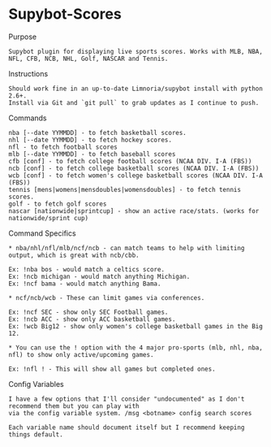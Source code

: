 Supybot-Scores
======

Purpose

    Supybot plugin for displaying live sports scores. Works with MLB, NBA, NFL, CFB, NCB, NHL, Golf, NASCAR and Tennis.

Instructions

    Should work fine in an up-to-date Limnoria/supybot install with python 2.6+.
    Install via Git and `git pull` to grab updates as I continue to push.

Commands

    nba [--date YYMMDD] - to fetch basketball scores.
    nhl [--date YYMMDD] - to fetch hockey scores.
    nfl - to fetch football scores
    mlb [--date YYMMDD] - to fetch baseball scores
    cfb [conf] - to fetch college football scores (NCAA DIV. I-A (FBS))
    ncb [conf] - to fetch college basketball scores (NCAA DIV. I-A (FBS))
    wcb [conf] - to fetch women's college basketball scores (NCAA DIV. I-A (FBS))
    tennis [mens|womens|mensdoubles|womensdoubles] - to fetch tennis scores.
    golf - to fetch golf scores
    nascar [nationwide|sprintcup] - show an active race/stats. (works for nationwide/sprint cup)

Command Specifics

    * nba/nhl/nfl/mlb/ncf/ncb - can match teams to help with limiting output, which is great with ncb/cbb.

    Ex: !nba bos - would match a celtics score.
    Ex: !ncb michigan - would match anything Michigan.
    Ex: !ncf bama - would match anything Bama.

    * ncf/ncb/wcb - These can limit games via conferences.

    Ex: !ncf SEC - show only SEC Football games.
    Ex: !ncb ACC - show only ACC basketball games.
    Ex: !wcb Big12 - show only women's college basketball games in the Big 12.

    * You can use the ! option with the 4 major pro-sports (mlb, nhl, nba, nfl) to show only active/upcoming games.

    Ex: !nfl ! - This will show all games but completed ones.

Config Variables

    I have a few options that I'll consider "undocumented" as I don't recommend them but you can play with
    via the config variable system. /msg <botname> config search scores

    Each variable name should document itself but I recommend keeping things default.
